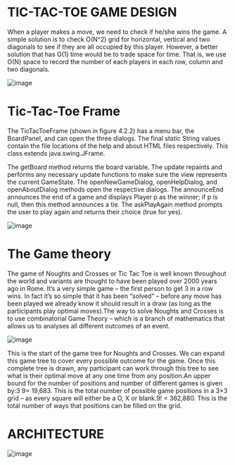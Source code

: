 # TIC-TAC-TOE GAME DESIGN

When a player makes a move, we need to check if he/she wins the game. A simple solution is to check O(N^2) grid for horizontal, vertical and two diagonals to see if they are all occupied by this player. However, a better solution that has O(1) time would be to trade space for time. That is, we use O(N) space to record the number of each players in each row, column and two diagonals.


![image](https://user-images.githubusercontent.com/101011183/160985644-f86e64ff-a1b8-41b1-a75c-0c4530723ec4.png)

# Tic-Tac-Toe Frame

The TicTacToeFrame (shown in figure 4.2.2) has a menu bar, the BoardPanel, and can open the three dialogs. The final static String values contain the file locations of the help and about HTML files respectively. This class extends java.swing.JFrame.

The getBoard method returns the board variable. The update repaints and performs any necessary update functions to make sure the view represents the current GameState. The openNewGameDialog, openHelpDialog, and openAboutDialog methods open the respective dialogs. The announceEnd announces the end of a game and displays Player p as the winner; if p is null, then this method announces a tie. The askPlayAgain method prompts the user to play again and returns their choice (true for yes).

![image](https://user-images.githubusercontent.com/101011183/160985878-32eb43b8-6efc-46c5-a577-d3232d6b7f74.png)

# The Game theory

The game of Noughts and Crosses or Tic Tac Toe is well known throughout the world and variants are thought to have been played over 2000 years ago in Rome. It’s a very simple game – the first person to get 3 in a row wins. In fact it’s so simple that it has been “solved” – before any move has been played we already know it should result in a draw (as long as the participants play optimal moves).The way to solve Noughts and Crosses is to use combinatorial Game Theory – which is a branch of mathematics that allows us to analyses all different outcomes of an event.

![image](https://user-images.githubusercontent.com/101011183/160985960-270b9c47-6ca8-4d89-ae74-6e2093329add.png)

This is the start of the game tree for Noughts and Crosses. We can expand this game tree to cover every possible outcome for the game. Once this complete tree is drawn, any participant can work through this tree to see what is their optimal move at any one time from any position.An upper bound for the number of positions and number of different games is given by:3 9= 19,683. This is the total number of possible game positions in a 3×3 grid – as every square will either be a O, X or blank.9! = 362,880. This is the total number of ways that positions can be filled on the grid.
# ARCHITECTURE

![image](https://user-images.githubusercontent.com/101011183/160986033-a00ae819-7d45-45c1-87a4-fce743865880.png)
